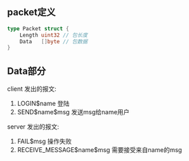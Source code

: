 ## packet定义
```go
type Packet struct {
	Length uint32 // 包长度
	Data   []byte // 包数据
}
```

## Data部分

client 发出的报文:
1. LOGIN$name 登陆
2. SEND\$name\$msg  发送msg给name用户

server 发出的报文:
1. FAIL$msg   操作失败
2. RECEIVE_MESSAGE\$name\$msg 需要接受来自name的msg
